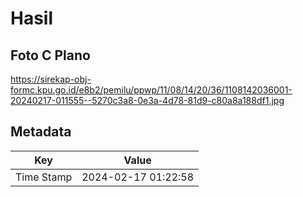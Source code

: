 # Hasil

## Foto C Plano

https://sirekap-obj-formc.kpu.go.id/e8b2/pemilu/ppwp/11/08/14/20/36/1108142036001-20240217-011555--5270c3a8-0e3a-4d78-81d9-c80a8a188df1.jpg


## Metadata

| Key        | Value               |
| ---------- | ------------------- |
| Time Stamp | 2024-02-17 01:22:58 |



